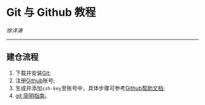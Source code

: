 # Git 与 Github 教程
*徐洋涛*

---

## 建仓流程
1. 下载并安装[Git](https://git-scm.com/);
2. 注册[Github](https://github.com/)账号;
3. 生成并添加`ssh-key`至账号中，具体步骤可参考[Github帮助文档](https://docs.github.com/en/authentication/connecting-to-github-with-ssh/generating-a-new-ssh-key-and-adding-it-to-the-ssh-agent);
4. [git 简明指南](https://rogerdudler.github.io/git-guide/index.zh.html)。

